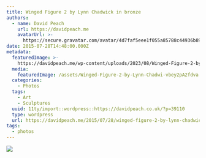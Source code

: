 ```yaml
---
title: Winged Figure 2 by Lynn Chadwick in bronze
authors:
  - name: David Peach
    url: https://davidpeach.me
    avatarUrl: >-
      https://secure.gravatar.com/avatar/4d7faf5eee1f055a85788c44936b8995eaab6dfb004e7854ec747ccb272e91ee?s=96&d=mm&r=g
date: 2015-07-28T14:48:00.000Z
metadata:
  featuredImage: >-
    https://davidpeach.me/wp-content/uploads/2023/08/Winged-Figure-2-by-Lynn-Chadwick-in-bronze.jpg
  media:
    featuredImage: /assets/Winged-Figure-2-by-Lynn-Chadwi-vbey2pA2fdva.jpg
  categories:
    - Photos
  tags:
    - Art
    - Sculptures
  uuid: 11ty/import::wordpress::https://davidpeach.co.uk/?p=39110
  type: wordpress
  url: https://davidpeach.me/2015/07/28/winged-figure-2-by-lynn-chadwick-in-bronze/
tags:
  - photos
---
```

[![](/assets/Winged-Figure-2-by-Lynn-Chadwi-gqOQc4aLPbax.jpg)](/assets/Winged-Figure-2-by-Lynn-Chadwi-gqOQc4aLPbax.jpg)
